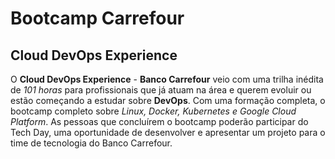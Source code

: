 # Bootcamp Carrefour
## Cloud DevOps Experience

O **Cloud DevOps Experience** - **Banco Carrefour** veio com uma trilha inédita de *101 horas* para profissionais que já atuam na área e querem evoluir ou estão começando a estudar sobre **DevOps**. Com uma formação completa, o bootcamp completo sobre *Linux, Docker, Kubernetes e Google Cloud Platform*. As pessoas que concluírem o bootcamp poderão participar do Tech Day, uma oportunidade de desenvolver e apresentar um projeto para o time de tecnologia do Banco Carrefour.

